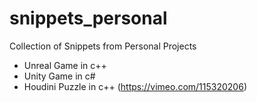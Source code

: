 # snippets_personal
Collection of Snippets from Personal Projects
- Unreal Game in c++
- Unity Game in c#
- Houdini Puzzle in c++ (https://vimeo.com/115320206)
